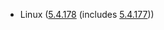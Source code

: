- Linux ([5.4.178](https://git.kernel.org/pub/scm/linux/kernel/git/stable/linux.git/tag/?h=v5.4.178) (includes [5.4.177](https://lwn.net/Articles/883953)))
